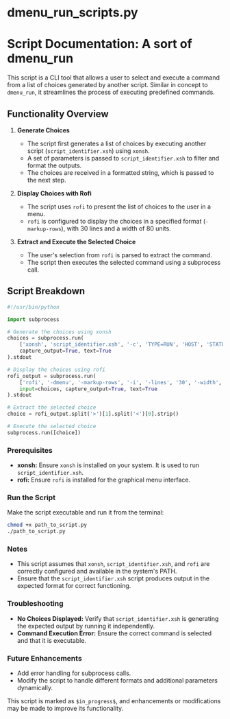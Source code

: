 # dmenu_run_scripts.py

# Script Documentation: A sort of dmenu_run

This script is a CLI tool that allows a user to select and execute a command from a list of choices generated by another script. Similar in concept to `dmenu_run`, it streamlines the process of executing predefined commands.

## Functionality Overview

1. **Generate Choices**
   - The script first generates a list of choices by executing another script (`script_identifier.xsh`) using `xonsh`.
   - A set of parameters is passed to `script_identifier.xsh` to filter and format the outputs.
   - The choices are received in a formatted string, which is passed to the next step.

2. **Display Choices with Rofi**
   - The script uses `rofi` to present the list of choices to the user in a menu.
   - `rofi` is configured to display the choices in a specified format (`-markup-rows`), with 30 lines and a width of 80 units.

3. **Extract and Execute the Selected Choice**
   - The user's selection from `rofi` is parsed to extract the command.
   - The script then executes the selected command using a subprocess call.

## Script Breakdown

```python
#!/usr/bin/python

import subprocess

# Generate the choices using xonsh
choices = subprocess.run(
    ['xonsh', 'script_identifier.xsh', '-c', 'TYPE=RUN', 'HOST', 'STATUS=active', 'OK', '-f', '"<span color=\'green\'>{FILE:<30}</span> \u27F6   {DESCR}"', '-s', 'FILE'],
    capture_output=True, text=True
).stdout

# Display the choices using rofi
rofi_output = subprocess.run(
    ['rofi', '-dmenu', '-markup-rows', '-i', '-lines', '30', '-width', '80'],
    input=choices, capture_output=True, text=True
).stdout

# Extract the selected choice
choice = rofi_output.split('>')[1].split('<')[0].strip()

# Execute the selected choice
subprocess.run([choice])
```

### Prerequisites

- **xonsh:** Ensure `xonsh` is installed on your system. It is used to run `script_identifier.xsh`.
- **rofi:** Ensure `rofi` is installed for the graphical menu interface.

### Run the Script

Make the script executable and run it from the terminal:
```bash
chmod +x path_to_script.py
./path_to_script.py
```

### Notes

- This script assumes that `xonsh`, `script_identifier.xsh`, and `rofi` are correctly configured and available in the system's PATH.
- Ensure that the `script_identifier.xsh` script produces output in the expected format for correct functioning.

### Troubleshooting

- **No Choices Displayed:** Verify that `script_identifier.xsh` is generating the expected output by running it independently.
- **Command Execution Error:** Ensure the correct command is selected and that it is executable.

### Future Enhancements

- Add error handling for subprocess calls.
- Modify the script to handle different formats and additional parameters dynamically.

This script is marked as `$in_progress$`, and enhancements or modifications may be made to improve its functionality.